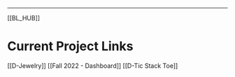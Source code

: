 --- 
[[BL_HUB]]
# Current Project Links
[[D-Jewelry]]
[[Fall 2022 - Dashboard]]
[[D-Tic Stack Toe]]

